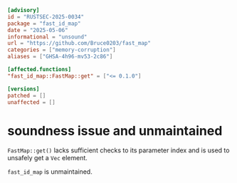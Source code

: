 ```toml
[advisory]
id = "RUSTSEC-2025-0034"
package = "fast_id_map"
date = "2025-05-06"
informational = "unsound"
url = "https://github.com/Bruce0203/fast_map"
categories = ["memory-corruption"]
aliases = ["GHSA-4h96-mv53-2c86"]

[affected.functions]
"fast_id_map::FastMap::get" = ["<= 0.1.0"]

[versions]
patched = []
unaffected = []
```

# soundness issue and unmaintained
`FastMap::get()` lacks sufficient checks to its parameter index and is used to unsafely get a `Vec` element.

`fast_id_map` is unmaintained.

